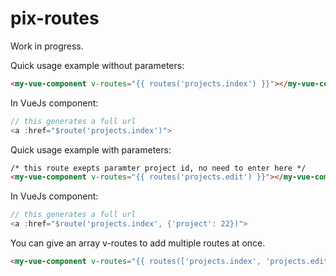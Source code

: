# pix-routes

Work in progress.

Quick usage example without parameters:

```html
<my-vue-component v-routes="{{ routes('projects.index') }}"></my-vue-component>
```

In VueJs component:

```js
// this generates a full url
<a :href="$route('projects.index')">
```

Quick usage example with parameters:

```html
/* this route exepts paramter project id, no need to enter here */
<my-vue-component v-routes="{{ routes('projects.edit') }}"></my-vue-component>
```

In VueJs component:

```js
// this generates a full url
<a :href="$route('projects.index', {'project': 22})">
```

You can give an array v-routes to add multiple routes at once.


```html
<my-vue-component v-routes="{{ routes(['projects.index', 'projects.edit']) }}"></my-vue-component>
```
